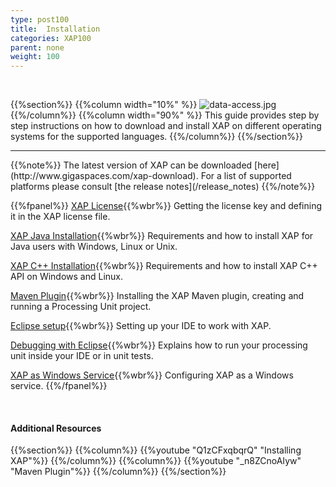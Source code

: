 ```yaml
---
type: post100
title:  Installation
categories: XAP100
parent: none
weight: 100
---
```


<br>

{{%section%}}
{{%column width="10%" %}}
![data-access.jpg](/attachment_files/subject/data-access.png)
{{%/column%}}
{{%column width="90%" %}}
This guide provides step by step instructions on how to download and install XAP on different operating systems for the supported languages.
{{%/column%}}
{{%/section%}}
<hr/>
{{%note%}}
The latest version of XAP can be downloaded [here](http://www.gigaspaces.com/xap-download).
For a list of supported platforms please consult [the release notes](/release_notes)
{{%/note%}}

<br>

{{%fpanel%}}
[XAP License](./license-key.html){{%wbr%}}
Getting the license key and defining it in the XAP license file.

[XAP Java Installation](./installation-java.html){{%wbr%}}
Requirements and how to install XAP for Java users with Windows, Linux or Unix.

[XAP C++ Installation](./installing-cpp-api-package.html){{%wbr%}}
Requirements and how to install XAP C++ API on Windows and Linux.

[Maven Plugin](./maven-plugin.html){{%wbr%}}
Installing the XAP Maven plugin, creating and running a Processing Unit project.

[Eclipse setup](./setting-up-eclipse-to-work-with-xap.html){{%wbr%}}
Setting up your IDE to work with XAP.

[Debugging with Eclipse](./running-and-debugging-within-your-ide.html){{%wbr%}}
Explains how to run your processing unit inside your IDE or in unit tests.

[XAP as Windows Service](./running-gigaspaces-as-a-windows-service.html){{%wbr%}}
Configuring XAP as a Windows service.
{{%/fpanel%}}

<br>


#### Additional Resources
{{%section%}}
{{%column%}}
{{%youtube "Q1zCFxqbqrQ"  "Installing XAP"%}}
{{%/column%}}
{{%column%}}
{{%youtube "_n8ZCnoAIyw"  "Maven Plugin"%}}
{{%/column%}}
{{%/section%}}




